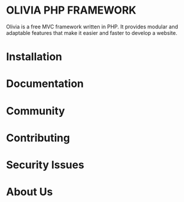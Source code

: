 # OLIVIA PHP FRAMEWORK

Olivia is a free MVC framework written in PHP. It provides modular and adaptable features that make it easier and faster to develop a website.

# Installation

# Documentation 

# Community 

# Contributing 

# Security Issues 

# About Us 
